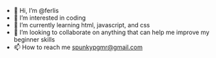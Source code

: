 - 👋 Hi, I’m @ferlis
- 👀 I’m interested in coding
- 🌱 I’m currently learning html, javascript, and css
- 💞️ I’m looking to collaborate on anything that can help me improve my beginner skills
- 📫 How to reach me spunkypgmr@gmail.com

<!---
ferlis/ferlis is a ✨ special ✨ repository because its `README.md` (this file) appears on your GitHub profile.
You can click the Preview link to take a look at your changes.
--->
